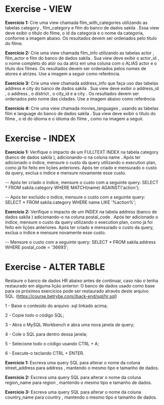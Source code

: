 # Exercise - VIEW
**Exercício 1:**
Crie uma view chamada film_with_categories utilizando as tabelas category , film_category e film do banco de dados sakila . Essa view deve exibir o título do filme, o id da categoria e o nome da categoria, conforme a imagem abaixo. Os resultados devem ser ordenados pelo título do filme.

**Exercício 2:**
Crie uma view chamada film_info utilizando as tabelas actor , film_actor e film do banco de dados sakila . Sua view deve exibir o actor_id , o nome completo do ator ou da atriz em uma coluna com o ALIAS actor e o título dos filmes. Os resultados devem ser ordenados pelos nomes de atores e atrizes. Use a imagem a seguir como referência.

**Exercício 3:**
Crie uma view chamada address_info que faça uso das tabelas address e city do banco de dados sakila . Sua view deve exibir o address_id , o address , o district , o city_id e a city . Os resultados devem ser ordenados pelo nome das cidades. Use a imagem abaixo como referência.

**Exercício 4:**
Crie uma view chamada movies_languages , usando as tabelas film e language do banco de dados sakila . Sua view deve exibir o título do filme , o id do idioma e o idioma do filme , como na imagem a seguir.

# Exercise - INDEX
**Exercício 1:**
Verifique o impacto de um FULLTEXT INDEX na tabela category (banco de dados sakila ), adicionando-o na coluna name . Após ter adicionado o índice, mensure o custo da query utilizando o execution plan, como já foi feito em lições anteriores. Após ter criado e mensurado o custo da query, exclua o índice e mensure novamente esse custo.

-- Após ter criado o índice, mensure o custo com a seguinte query:
SELECT *
FROM sakila.category
WHERE MATCH(name) AGAINST('action');

-- Após ter excluído o índice, mensure o custo com a seguinte query:
SELECT *
FROM sakila.category
WHERE name LIKE '%action%';

**Exercício 2:**
Verifique o impacto de um INDEX na tabela address (banco de dados sakila ) adicionando-o na coluna postal_code . Após ter adicionado o índice, mensure o custo da query utilizando o execution plan, como já foi feito em lições anteriores. Após ter criado e mensurado o custo da query, exclua o índice e mensure novamente esse custo.

-- Mensure o custo com a seguinte query:
SELECT *
FROM sakila.address
WHERE postal_code = '36693';

# Exercise - ALTER TABLE
Restaure o banco de dados HR abaixo antes de continuar, caso não o tenha restaurado em alguma lição anterior:
O banco de dados usado como base para os próximos exercícios pode ser restaurado através deste arquivo SQL.
(https://course.betrybe.com//back-end/sql/hr.sql)

1 - Baixe o conteúdo do arquivo .sql linkado acima;

2 - Copie todo o código SQL;

3 - Abra o MySQL Workbench e abra uma nova janela de query;

4 - Cole o SQL para dentro dessa janela;

5 - Selecione todo o código usando CTRL + A;

6 - Execute-o teclando CTRL + ENTER.

**Exercício 1:**
Escreva uma query SQL para alterar o nome da coluna street_address para address , mantendo o mesmo tipo e tamanho de dados.

**Exercício 2:**
Escreva uma query SQL para alterar o nome da coluna region_name para region , mantendo o mesmo tipo e tamanho de dados.

**Exercício 3:**
Escreva uma query SQL para alterar o nome da coluna country_name para country , mantendo o mesmo tipo e tamanho de dados.